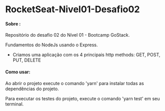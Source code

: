 # RocketSeat-Nivel01-Desafio02

#### Sobre :
Repositório do desafio 02 do Nível 01 - Bootcamp GoStack. 

Fundamentos do NodeJs usando o Express.
* Criamos uma aplicação com os 4 principais http methods: GET, POST, PUT, DELETE

#### Como usar:

Ao abrir o projeto execute o comando 'yarn' para instalar todas as dependências do projeto.

Para executar os testes do projeto, execute o comando 'yarn test' em seu terminal.
